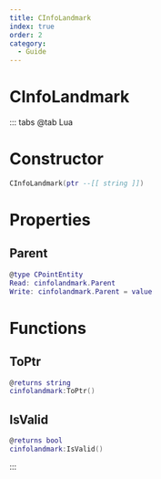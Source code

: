 ```yaml
---
title: CInfoLandmark
index: true
order: 2
category:
  - Guide
---
```


# CInfoLandmark

::: tabs
@tab Lua
# Constructor
```lua
CInfoLandmark(ptr --[[ string ]])
```
# Properties
## Parent 
```lua
@type CPointEntity
Read: cinfolandmark.Parent
Write: cinfolandmark.Parent = value
```
# Functions
## ToPtr
```lua
@returns string
cinfolandmark:ToPtr()
```
## IsValid
```lua
@returns bool
cinfolandmark:IsValid()
```

:::